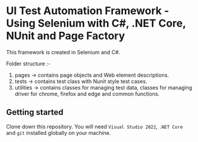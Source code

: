 # UI Test Automation Framework - Using Selenium with C#, .NET Core, NUnit and Page Factory

This framework is created in Selenium and C#.

Folder structure :-

1. pages -> contains page objects and Web element descriptions.
2. tests -> contains test class with Nunit style test cases.
3. utilities -> contains classes for managing test data, classes for managing driver for chrome, firefox and edge and common functions.

## Getting started

Clone down this repository. You will need `Visual Studio 2022`, `.NET Core` and `git` installed globally on your machine.



